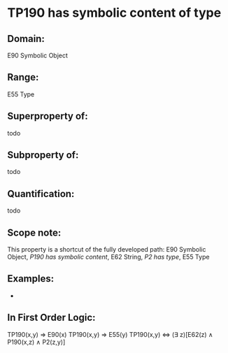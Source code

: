 # TP190 has symbolic content of type

## Domain: 

E90 Symbolic Object

## Range: 

E55 Type

## Superproperty of: 

todo

## Subproperty of: 

todo

## Quantification: 

todo

## Scope note: 

This property is a shortcut of the fully developed path: E90 Symbolic Object, _P190 has symbolic content_, E62 String, _P2 has type_, E55 Type

## Examples: 

* 

## In First Order Logic: 

TP190(x,y) ⇒ E90(x)
TP190(x,y) ⇒ E55(y)
TP190(x,y) ⇔ (∃ z)[E62(z) ∧ P190(x,z) ∧ P2(z,y)]

